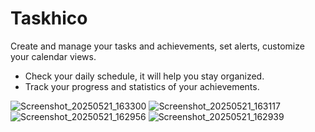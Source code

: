 # Taskhico
 
Create and manage your tasks and achievements, set alerts, customize your calendar views.

- Check your daily schedule, it will help you stay organized.
- Track your progress and statistics of your achievements.

![Screenshot_20250521_163300](https://github.com/user-attachments/assets/d15e3c3c-caa8-4e43-96a7-df1c23bcb57b)
![Screenshot_20250521_163117](https://github.com/user-attachments/assets/5c5668f3-5c1f-4de7-ad60-9761d3b1fc6e)
![Screenshot_20250521_162956](https://github.com/user-attachments/assets/6021f9b2-ef6e-4113-91de-7c37b3f42a6e)
![Screenshot_20250521_162939](https://github.com/user-attachments/assets/e8681dd1-6708-426c-a40d-d54c22ebe62e)
